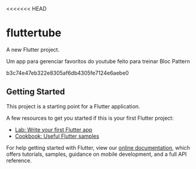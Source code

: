 <<<<<<< HEAD
# fluttertube

A new Flutter project.

Um app para gerenciar favoritos do youtube feito para treinar Bloc Pattern

b3c74e47eb322e8305af6db4305fe7124e6aebe0

## Getting Started

This project is a starting point for a Flutter application.

A few resources to get you started if this is your first Flutter project:

- [Lab: Write your first Flutter app](https://flutter.dev/docs/get-started/codelab)
- [Cookbook: Useful Flutter samples](https://flutter.dev/docs/cookbook)

For help getting started with Flutter, view our
[online documentation](https://flutter.dev/docs), which offers tutorials,
samples, guidance on mobile development, and a full API reference.

